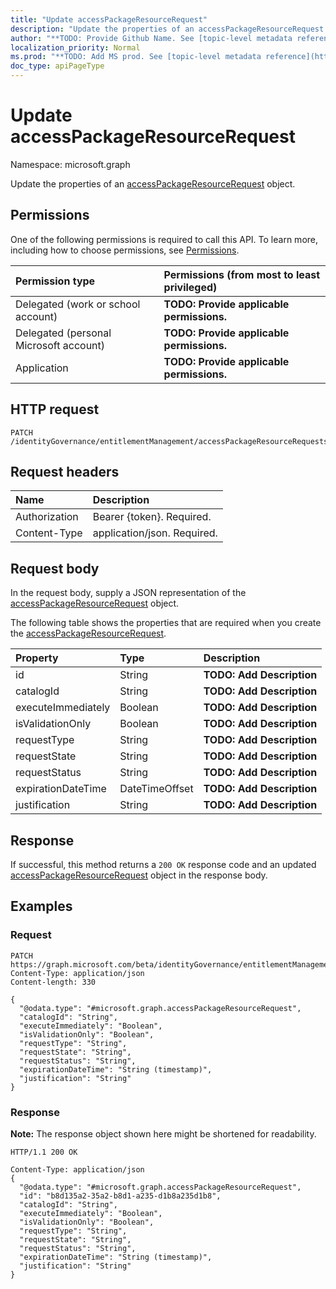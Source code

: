 ```yaml
---
title: "Update accessPackageResourceRequest"
description: "Update the properties of an accessPackageResourceRequest object."
author: "**TODO: Provide Github Name. See [topic-level metadata reference](https://msgo.azurewebsites.net/add/document/guidelines/metadata.html#topic-level-metadata)**"
localization_priority: Normal
ms.prod: "**TODO: Add MS prod. See [topic-level metadata reference](https://msgo.azurewebsites.net/add/document/guidelines/metadata.html#topic-level-metadata)**"
doc_type: apiPageType
---
```


# Update accessPackageResourceRequest
Namespace: microsoft.graph

Update the properties of an [accessPackageResourceRequest](../resources/accesspackageresourcerequest.md) object.

## Permissions
One of the following permissions is required to call this API. To learn more, including how to choose permissions, see [Permissions](/graph/permissions-reference).

|Permission type|Permissions (from most to least privileged)|
|:---|:---|
|Delegated (work or school account)|**TODO: Provide applicable permissions.**|
|Delegated (personal Microsoft account)|**TODO: Provide applicable permissions.**|
|Application|**TODO: Provide applicable permissions.**|

## HTTP request

<!-- {
  "blockType": "ignored"
}
-->
``` http
PATCH /identityGovernance/entitlementManagement/accessPackageResourceRequests/{accessPackageResourceRequestId}
```

## Request headers
|Name|Description|
|:---|:---|
|Authorization|Bearer {token}. Required.|
|Content-Type|application/json. Required.|

## Request body
In the request body, supply a JSON representation of the [accessPackageResourceRequest](../resources/accesspackageresourcerequest.md) object.

The following table shows the properties that are required when you create the [accessPackageResourceRequest](../resources/accesspackageresourcerequest.md).

|Property|Type|Description|
|:---|:---|:---|
|id|String|**TODO: Add Description**|
|catalogId|String|**TODO: Add Description**|
|executeImmediately|Boolean|**TODO: Add Description**|
|isValidationOnly|Boolean|**TODO: Add Description**|
|requestType|String|**TODO: Add Description**|
|requestState|String|**TODO: Add Description**|
|requestStatus|String|**TODO: Add Description**|
|expirationDateTime|DateTimeOffset|**TODO: Add Description**|
|justification|String|**TODO: Add Description**|



## Response

If successful, this method returns a `200 OK` response code and an updated [accessPackageResourceRequest](../resources/accesspackageresourcerequest.md) object in the response body.

## Examples

### Request
<!-- {
  "blockType": "request",
  "name": "update_accesspackageresourcerequest"
}
-->
``` http
PATCH https://graph.microsoft.com/beta/identityGovernance/entitlementManagement/accessPackageResourceRequests/{accessPackageResourceRequestId}
Content-Type: application/json
Content-length: 330

{
  "@odata.type": "#microsoft.graph.accessPackageResourceRequest",
  "catalogId": "String",
  "executeImmediately": "Boolean",
  "isValidationOnly": "Boolean",
  "requestType": "String",
  "requestState": "String",
  "requestStatus": "String",
  "expirationDateTime": "String (timestamp)",
  "justification": "String"
}
```


### Response
**Note:** The response object shown here might be shortened for readability.
<!-- {
  "blockType": "response",
  "truncated": true
}
-->
``` http
HTTP/1.1 200 OK

Content-Type: application/json
{
  "@odata.type": "#microsoft.graph.accessPackageResourceRequest",
  "id": "b8d135a2-35a2-b8d1-a235-d1b8a235d1b8",
  "catalogId": "String",
  "executeImmediately": "Boolean",
  "isValidationOnly": "Boolean",
  "requestType": "String",
  "requestState": "String",
  "requestStatus": "String",
  "expirationDateTime": "String (timestamp)",
  "justification": "String"
}
```

